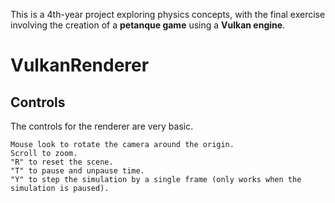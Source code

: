 This is a 4th-year project exploring physics concepts, with the final exercise involving the creation of a **petanque game** using a **Vulkan engine**.

# VulkanRenderer

## Controls

The controls for the renderer are very basic.

```
Mouse look to rotate the camera around the origin.
Scroll to zoom.
"R" to reset the scene.
"T" to pause and unpause time.
"Y" to step the simulation by a single frame (only works when the simulation is paused).
```

